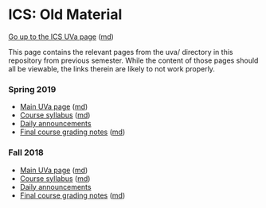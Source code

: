 ICS: Old Material
=================

[Go up to the ICS UVa page](../index.html) ([md](../index.md))

This page contains the relevant pages from the uva/ directory in this repository from previous semester.  While the content of those pages should all be viewable, the links therein are likely to not work properly.

### Spring 2019

- [Main UVa page](index-spring-2019.html) ([md](index-spring-2019.md))
- [Course syllabus](syllabus-spring-2019.html) ([md](syllabus-spring-2019.md))
- [Daily announcements](daily-announcements-spring-2019.html)
- [Final course grading notes](grades-spring-2019.html) ([md](grades-spring-2019.md))

### Fall 2018

- [Main UVa page](index-fall-2018.html) ([md](index-fall-2018.md))
- [Course syllabus](syllabus-fall-2018.html) ([md](syllabus-fall-2018.md))
- [Daily announcements](daily-announcements-fall-2018.html)
- [Final course grading notes](grades-fall-2018.html) ([md](grades-fall-2018.md))

